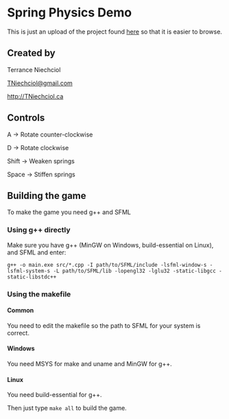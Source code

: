 Spring Physics Demo
===================

This is just an upload of the project found [here](http://tniechciol.ca/Projects/SpringPhysics/) so that it is easier to browse.

Created by
----------
Terrance Niechciol

TNiechciol@gmail.com

http://TNiechciol.ca

Controls
--------
A       -> Rotate counter-clockwise

D       -> Rotate clockwise

Shift   -> Weaken springs

Space   -> Stiffen springs


Building the game
-----------------
To make the game you need g++ and SFML

### Using g++ directly
Make sure you have g++ (MinGW on Windows, build-essential on Linux), and SFML and enter:
```
g++ -o main.exe src/*.cpp -I path/to/SFML/include -lsfml-window-s -lsfml-system-s -L path/to/SFML/lib -lopengl32 -lglu32 -static-libgcc -static-libstdc++
```

### Using the makefile
#### Common
You need to edit the makefile so the path to SFML for your system is correct.

#### Windows
You need MSYS for make and uname and MinGW for g++.

#### Linux
You need build-essential for g++.

Then just type `make all` to build the game.

